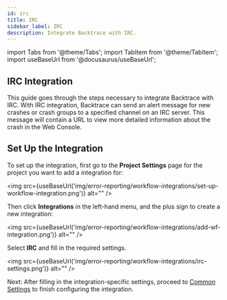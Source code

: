 ```yaml
---
id: irc
title: IRC
sidebar_label: IRC
description: Integrate Backtrace with IRC.
---
```

import Tabs from '@theme/Tabs';
import TabItem from '@theme/TabItem';
import useBaseUrl from '@docusaurus/useBaseUrl';

## IRC Integration
This guide goes through the steps necessary to integrate Backtrace with IRC. With IRC integration, Backtrace can send an alert message for new crashes or crash groups to a specified channel on an IRC server. This message will contain a URL to view more detailed information about the crash in the Web Console.

## Set Up the Integration
To set up the integration, first go to the **Project Settings** page for the project you want to add a integration for:

<img src={useBaseUrl('img/error-reporting/workflow-integrations/set-up-workflow-integration.png')} alt="" />

Then click **Integrations** in the left-hand menu, and the plus sign to create a new integration:

<img src={useBaseUrl('img/error-reporting/workflow-integrations/add-wf-integration.png')} alt="" />

Select **IRC** and fill in the required settings.

<img src={useBaseUrl('img/error-reporting/workflow-integrations/irc-settings.png')} alt="" />

Next: After filling in the integration-specific settings, proceed to [Common Settings](/error-reporting/workflow-integrations/common-settings) to finish configuring the integration.
